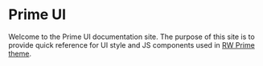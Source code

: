 # Prime UI
Welcome to the Prime UI documentation site. The purpose of this site is to provide quick reference for UI style and JS components used in [RW Prime theme](https://github.com/rocketweb-fed/magento2-theme-prime).